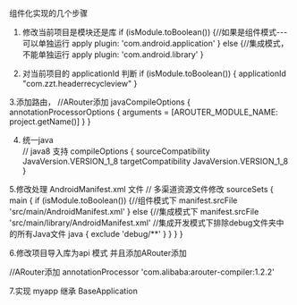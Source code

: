 组件化实现的几个步骤

1. 修改当前项目是模块还是库
if (isModule.toBoolean()) {//如果是组件模式---可以单独运行
    apply plugin: 'com.android.application'
} else {//集成模式，不能单独运行
    apply plugin: 'com.android.library'
}

2. 对当前项目的 applicationId 判断
 if (isModule.toBoolean()) {
            applicationId "com.zzt.headerrecycleview"
 }
 
 3.添加路由，
  //ARouter添加
         javaCompileOptions {
             annotationProcessorOptions {
                 arguments = [AROUTER_MODULE_NAME: project.getName()]
             }
         }
         
         
4. 统一java    
    // java8 支持
    compileOptions {
        sourceCompatibility JavaVersion.VERSION_1_8
        targetCompatibility JavaVersion.VERSION_1_8
    }
    
    
5.修改处理 AndroidManifest.xml 文件
    // 多渠道资源文件修改
    sourceSets {
        main {
            if (isModule.toBoolean()) {//组件模式下
                manifest.srcFile 'src/main/AndroidManifest.xml'
            } else {//集成模式下
                manifest.srcFile 'src/main/library/AndroidManifest.xml'
                //集成开发模式下排除debug文件夹中的所有Java文件
                java {
                    exclude 'debug/**'
                }
            }
        }
    }    
    
6.修改项目导入库为api 模式 并且添加ARouter添加

//ARouter添加
    annotationProcessor 'com.alibaba:arouter-compiler:1.2.2'

7.实现 myapp 继承 BaseApplication